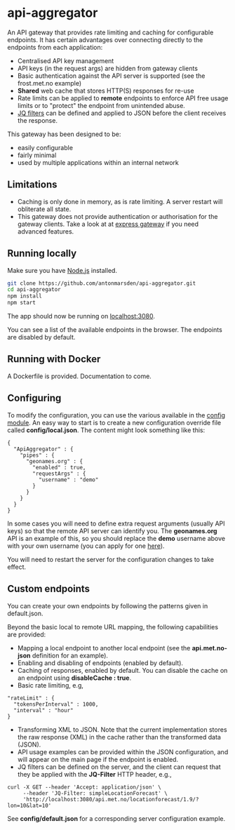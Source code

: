 # api-aggregator

An API gateway that provides rate limiting and caching for configurable endpoints. It has certain advantages over connecting directly to the endpoints from each application:
- Centralised API key management
- API keys (in the request args) are hidden from gateway clients
- Basic authentication against the API server is supported (see the frost.met.no example)
- **Shared** web cache that stores HTTP(S) responses for re-use
- Rate limits can be applied to **remote** endpoints to enforce API free usage limits or to "protect" the endpoint from unintended abuse.
- [JQ filters](https://stedolan.github.io/jq/) can be defined and applied to JSON before the client receives the response.

This gateway has been designed to be:
- easily configurable
- fairly minimal
- used by multiple applications within an internal network

## Limitations

- Caching is only done in memory, as is rate limiting. A server restart will obliterate all state.
- This gateway does not provide authentication or authorisation for the gateway clients.  Take a look at at [express gateway](https://www.express-gateway.io/) if you need advanced features.

## Running locally

Make sure you have [Node.js](http://nodejs.org/) installed.

```sh
git clone https://github.com/antonmarsden/api-aggregator.git
cd api-aggregator
npm install
npm start
```

The app should now be running on [localhost:3080](http://localhost:3080).

You can see a list of the available endpoints in the browser. The endpoints are disabled by default.

## Running with Docker

A Dockerfile is provided. Documentation to come.

## Configuring

To modify the configuration, you can use the various available in the
[config module](http://lorenwest.github.io/node-config/).
An easy way to start is to create a new configuration override file called **config/local.json**.
The content might look something like this:

```
{
  "ApiAggregator" : {
    "pipes" : {
      "geonames.org" : {
        "enabled" : true,
        "requestArgs" : {
          "username" : "demo"
        }
      }
    }
  }
}
```

In some cases you will need to define extra request arguments (usually API keys) so that the remote API server can identify you. The **geonames.org** API is an example of this, so you should replace the **demo** username above with your own username (you can apply for one [here](http://www.geonames.org/login)).

You will need to restart the server for the configuration changes to take effect.

## Custom endpoints

You can create your own endpoints by following the patterns given in default.json.

Beyond the basic local to remote URL mapping, the following capabilities are provided:
- Mapping a local endpoint to another local endpoint (see the **api.met.no-json** definition for an example).
- Enabling and disabling of endpoints (enabled by default).
- Caching of responses, enabled by default. You can disable the cache on an endpoint using **disableCache : true**.
- Basic rate limiting, e.g,
```
"rateLimit" : {
  "tokensPerInterval" : 1000,
  "interval" : "hour"
}
```
- Transforming XML to JSON. Note that the current implementation stores the raw response (XML) in the cache rather than the transformed data (JSON).
- API usage examples can be provided within the JSON configuration, and will appear on the main page if the endpoint is enabled.
- JQ filters can be defined on the server, and the client can request that they be applied with the **JQ-Filter** HTTP header, e.g.,
```
curl -X GET --header 'Accept: application/json' \
     --header 'JQ-Filter: simpleLocationForecast' \
     'http://localhost:3080/api.met.no/locationforecast/1.9/?lon=10&lat=10'
```
See **config/default.json** for a corresponding server configuration example.
